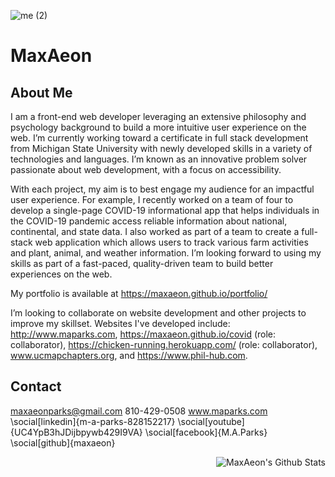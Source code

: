 ![me (2)](https://user-images.githubusercontent.com/87254760/141664748-786a5646-4b8b-4f96-b12a-db21efde07bf.jpg)

# MaxAeon

## About Me
I am a front-end web developer leveraging an extensive philosophy and psychology background to build a more intuitive user experience on the web. I’m currently working toward a certificate in full stack development from Michigan State University with newly developed skills in a variety of technologies and languages. I’m known as an innovative problem solver passionate about web development, with a focus on accessibility.

With each project, my aim is to best engage my audience for an impactful user experience. For example, I recently worked on a team of four to develop a single-page COVID-19 informational app that helps individuals in the COVID-19 pandemic access reliable information about national, continental, and state data. I also worked as part of a team to create a full-stack web application which allows users to track various farm activities and plant, animal, and weather information. I’m looking forward to using my skills as part of a fast-paced, quality-driven team to build better experiences on the web.

My portfolio is available at https://maxaeon.github.io/portfolio/

I’m looking to collaborate on website development and other projects to improve my skillset. Websites I've developed include: http://www.maparks.com, https://maxaeon.github.io/covid (role: collaborator), https://chicken-running.herokuapp.com/ (role: collaborator), www.ucmapchapters.org, and https://www.phil-hub.com.

## Contact

maxaeonparks@gmail.com 
810-429-0508
www.maparks.com
\social[linkedin]{m-a-parks-828152217}
\social[youtube]{UC4YpB3hJDijbpywb429I9VA}
\social[facebook]{M.A.Parks}
\social[github]{maxaeon}

<img align="right" alt="MaxAeon's Github Stats" src="https://github-readme-stats.vercel.app/api?username=MaxAeon&show_icons=true&hide_border=true" />
